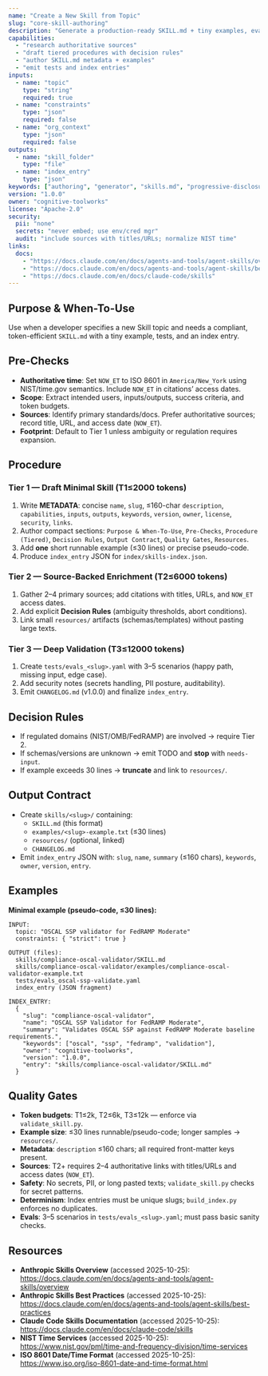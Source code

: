 ```yaml
---
name: "Create a New Skill from Topic"
slug: "core-skill-authoring"
description: "Generate a production-ready SKILL.md + tiny examples, evals, and an index entry aligned to Anthropic Skills."
capabilities:
  - "research authoritative sources"
  - "draft tiered procedures with decision rules"
  - "author SKILL.md metadata + examples"
  - "emit tests and index entries"
inputs:
  - name: "topic"
    type: "string"
    required: true
  - name: "constraints"
    type: "json"
    required: false
  - name: "org_context"
    type: "json"
    required: false
outputs:
  - name: "skill_folder"
    type: "file"
  - name: "index_entry"
    type: "json"
keywords: ["authoring", "generator", "skills.md", "progressive-disclosure"]
version: "1.0.0"
owner: "cognitive-toolworks"
license: "Apache-2.0"
security:
  pii: "none"
  secrets: "never embed; use env/cred mgr"
  audit: "include sources with titles/URLs; normalize NIST time"
links:
  docs:
    - "https://docs.claude.com/en/docs/agents-and-tools/agent-skills/overview"
    - "https://docs.claude.com/en/docs/agents-and-tools/agent-skills/best-practices"
    - "https://docs.claude.com/en/docs/claude-code/skills"
---
```


## Purpose & When-To-Use
Use when a developer specifies a new Skill topic and needs a compliant, token-efficient `SKILL.md` with a tiny example, tests, and an index entry.

## Pre-Checks
- **Authoritative time**: Set `NOW_ET` to ISO 8601 in `America/New_York` using NIST/time.gov semantics. Include `NOW_ET` in citations’ access dates.
- **Scope**: Extract intended users, inputs/outputs, success criteria, and token budgets.
- **Sources**: Identify primary standards/docs. Prefer authoritative sources; record title, URL, and access date (`NOW_ET`).
- **Footprint**: Default to Tier 1 unless ambiguity or regulation requires expansion.

## Procedure
### Tier 1 — Draft Minimal Skill (T1≤2000 tokens)
1. Write **METADATA**: concise `name`, `slug`, ≤160-char `description`, `capabilities`, `inputs`, `outputs`, `keywords`, `version`, `owner`, `license`, `security`, `links`.
2. Author compact sections: `Purpose & When-To-Use`, `Pre-Checks`, `Procedure (Tiered)`, `Decision Rules`, `Output Contract`, `Quality Gates`, `Resources`.
3. Add **one** short runnable example (≤30 lines) or precise pseudo-code.
4. Produce `index_entry` JSON for `index/skills-index.json`.

### Tier 2 — Source-Backed Enrichment (T2≤6000 tokens)
1. Gather 2–4 primary sources; add citations with titles, URLs, and `NOW_ET` access dates.
2. Add explicit **Decision Rules** (ambiguity thresholds, abort conditions).
3. Link small `resources/` artifacts (schemas/templates) without pasting large texts.

### Tier 3 — Deep Validation (T3≤12000 tokens)
1. Create `tests/evals_<slug>.yaml` with 3–5 scenarios (happy path, missing input, edge case).
2. Add security notes (secrets handling, PII posture, auditability).
3. Emit `CHANGELOG.md` (v1.0.0) and finalize `index_entry`.

## Decision Rules
- If regulated domains (NIST/OMB/FedRAMP) are involved → require Tier 2.
- If schemas/versions are unknown → emit TODO and **stop** with `needs-input`.
- If example exceeds 30 lines → **truncate** and link to `resources/`.

## Output Contract
- Create `skills/<slug>/` containing:
  - `SKILL.md` (this format)
  - `examples/<slug>-example.txt` (≤30 lines)
  - `resources/` (optional, linked)
  - `CHANGELOG.md`
- Emit `index_entry` JSON with: `slug`, `name`, `summary` (≤160 chars), `keywords`, `owner`, `version`, `entry`.

## Examples
**Minimal example (pseudo-code, ≤30 lines):**
```text
INPUT:
  topic: "OSCAL SSP validator for FedRAMP Moderate"
  constraints: { "strict": true }

OUTPUT (files):
  skills/compliance-oscal-validator/SKILL.md
  skills/compliance-oscal-validator/examples/compliance-oscal-validator-example.txt
  tests/evals_oscal-ssp-validate.yaml
  index_entry (JSON fragment)

INDEX_ENTRY:
  {
    "slug": "compliance-oscal-validator",
    "name": "OSCAL SSP Validator for FedRAMP Moderate",
    "summary": "Validates OSCAL SSP against FedRAMP Moderate baseline requirements.",
    "keywords": ["oscal", "ssp", "fedramp", "validation"],
    "owner": "cognitive-toolworks",
    "version": "1.0.0",
    "entry": "skills/compliance-oscal-validator/SKILL.md"
  }
```

## Quality Gates
- **Token budgets**: T1≤2k, T2≤6k, T3≤12k — enforce via `validate_skill.py`.
- **Example size**: ≤30 lines runnable/pseudo-code; longer samples → `resources/`.
- **Metadata**: `description` ≤160 chars; all required front-matter keys present.
- **Sources**: T2+ requires 2–4 authoritative links with titles/URLs and access dates (`NOW_ET`).
- **Safety**: No secrets, PII, or long pasted texts; `validate_skill.py` checks for secret patterns.
- **Determinism**: Index entries must be unique slugs; `build_index.py` enforces no duplicates.
- **Evals**: 3–5 scenarios in `tests/evals_<slug>.yaml`; must pass basic sanity checks.

## Resources
- **Anthropic Skills Overview** (accessed 2025-10-25): https://docs.claude.com/en/docs/agents-and-tools/agent-skills/overview
- **Anthropic Skills Best Practices** (accessed 2025-10-25): https://docs.claude.com/en/docs/agents-and-tools/agent-skills/best-practices
- **Claude Code Skills Documentation** (accessed 2025-10-25): https://docs.claude.com/en/docs/claude-code/skills
- **NIST Time Services** (accessed 2025-10-25): https://www.nist.gov/pml/time-and-frequency-division/time-services
- **ISO 8601 Date/Time Format** (accessed 2025-10-25): https://www.iso.org/iso-8601-date-and-time-format.html
